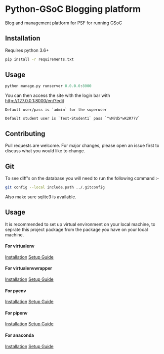 # Python-GSoC Blogging platform

Blog and management platform for PSF for running GSoC

## Installation

Requires python 3.6+

```bash
pip install -r requirements.txt
```

## Usage

```python
python manage.py runserver 0.0.0.0:8000
```

You can then access the site with the login bar with http://127.0.0.1:8000/en/?edit
```
Default user/pass is `admin` for the superuser

Default student user is `Test-Student1` pass `^vM7d5*wK2R77V`
```
## Contributing
Pull requests are welcome. For major changes, please open an issue first to discuss what you would like to change.

## Git

To see diff's on the database you will need to run the following command :-
```bash
git config --local include.path ../.gitconfig
```
Also make sure sqlite3 is available.

## Usage

It is recommended to set up virtual environment on your local machine, to seprate this project package from the package you have on your local machine.

#### For virtualenv
[Installation](https://virtualenv.pypa.io/en/latest/userguide/)  [Setup Guide](https://virtualenv.pypa.io/en/latest/userguide/)
#### For virtualenvwrapper
[Installation](https://virtualenvwrapper.readthedocs.io/en/latest/install.html)  [Setup Guide](https://virtualenvwrapper.readthedocs.io/en/latest/command_ref.html)
#### For pyenv
[Installation](https://github.com/pyenv/pyenv#installation)  [Setup Guide](https://github.com/pyenv/pyenv#command-reference)
#### For pipenv
[Installation](https://pipenv.readthedocs.io/en/latest/#install-pipenv-today)  [Setup Guide](https://pipenv.readthedocs.io/en/latest/#pipenv-usage)
#### For anaconda
[Installation](https://docs.conda.io/projects/conda/en/latest/user-guide/install/index.html)  [Setup Guide](https://docs.conda.io/projects/conda/en/latest/user-guide/tasks/manage-environments.html)
